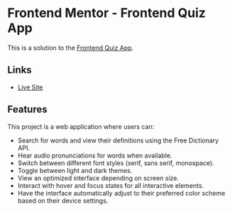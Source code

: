 # Frontend Mentor - Frontend Quiz App

This is a solution to the [Frontend Quiz App](https://www.frontendmentor.io/challenges/dictionary-web-app-h5wwnyuKFL).

## Links

- [Live Site](https://nyz-dictionary-web-app.netlify.app/)

## Features

This project is a web application where users can:

- Search for words and view their definitions using the Free Dictionary API.
- Hear audio pronunciations for words when available.
- Switch between different font styles (serif, sans serif, monospace).
- Toggle between light and dark themes.
- View an optimized interface depending on screen size.
- Interact with hover and focus states for all interactive elements.
- Have the interface automatically adjust to their preferred color scheme based on their device settings.
